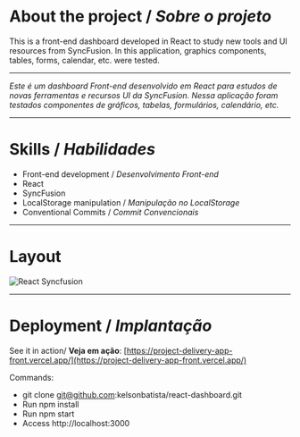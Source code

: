 # About the project / *Sobre o projeto*

This is a front-end dashboard developed in React to study new tools and UI resources from SyncFusion. In this application, graphics components, tables, forms, calendar, etc. were tested.

---

*Este é um dashboard Front-end desenvolvido em React para estudos de novas ferramentas e recursos UI da SyncFusion. Nessa aplicação foram testados componentes de gráficos, tabelas, formulários, calendário, etc.*

---
# Skills / *Habilidades*

  - Front-end development / *Desenvolvimento Front-end*
  - React
  - SyncFusion
  - LocalStorage manipulation / *Manipulação no LocalStorage*
  - Conventional Commits / *Commit Convencionais*

---
# Layout

<img src="intro.gif" alt="React Syncfusion" />

---
# Deployment / *Implantação*

See it in action/ **Veja em ação**: [https://project-delivery-app-front.vercel.app/](https://project-delivery-app-front.vercel.app/)

Commands:

- git clone git@github.com:kelsonbatista/react-dashboard.git
- Run npm install
- Run npm start
- Access http://localhost:3000
